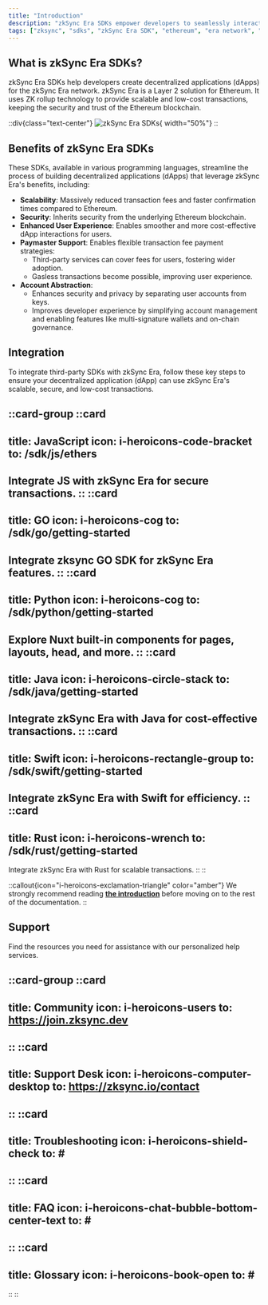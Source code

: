```yaml
---
title: "Introduction"
description: "zkSync Era SDKs empower developers to seamlessly interact with the zkSync Era network."
tags: ["zksync", "sdks", "zkSync Era SDK", "ethereum", "era network", "javascript", "go", "swift", "python", "java", "rust"]
---
```


## What is zkSync Era SDKs?

zkSync Era SDKs help developers create decentralized applications (dApps) for the zkSync Era network. zkSync Era is a
Layer 2 solution for Ethereum. It uses ZK rollup technology to provide scalable and low-cost transactions, keeping the
security and trust of the Ethereum blockchain.

::div{class="text-center"}
![zkSync Era SDKs](/images/sdk/zksync-era-sdks.png){ width="50%"}
::

## Benefits of zkSync Era SDKs

These SDKs, available in various programming languages, streamline the process of building decentralized applications
(dApps) that leverage zkSync Era's benefits, including:

- **Scalability**: Massively reduced transaction fees and faster confirmation times compared to Ethereum.
- **Security**: Inherits security from the underlying Ethereum blockchain.
- **Enhanced User Experience**: Enables smoother and more cost-effective dApp interactions for users.
- **Paymaster Support**: Enables flexible transaction fee payment strategies:
  - Third-party services can cover fees for users, fostering wider adoption.
  - Gasless transactions become possible, improving user experience.
- **Account Abstraction**:
  - Enhances security and privacy by separating user accounts from keys.
  - Improves developer experience by simplifying account management and enabling features like multi-signature wallets
    and on-chain governance.

## Integration

To integrate third-party SDKs with zkSync Era, follow these key steps to ensure your decentralized application (dApp) can
use zkSync Era's scalable, secure, and low-cost transactions.

::card-group
::card
---
title: JavaScript
icon: i-heroicons-code-bracket
to: /sdk/js/ethers
---
Integrate JS with zkSync Era for secure transactions.
::
::card
---
title: GO
icon: i-heroicons-cog
to: /sdk/go/getting-started
---
Integrate zksync GO SDK for zkSync Era features.
::
::card
---
title: Python
icon: i-heroicons-cog
to: /sdk/python/getting-started
---
Explore Nuxt built-in components for pages, layouts, head, and more.
::
::card
---
title: Java
icon: i-heroicons-circle-stack
to: /sdk/java/getting-started
---
Integrate zkSync Era with Java for cost-effective transactions.
::
::card
---
title: Swift
icon: i-heroicons-rectangle-group
to: /sdk/swift/getting-started
---
Integrate zkSync Era with Swift for efficiency.
::
::card
---
title: Rust
icon: i-heroicons-wrench
to: /sdk/rust/getting-started
---
Integrate zkSync Era with Rust for scalable transactions.
::
::

::callout{icon="i-heroicons-exclamation-triangle" color="amber"}
We strongly recommend reading [**the introduction**](/sdk#what-is-zksync-era-sdks) before moving on to the rest of the
documentation.
::

## Support

Find the resources you need for assistance with our personalized help services.

::card-group
::card
---
title: Community
icon: i-heroicons-users
to: https://join.zksync.dev
---
::
::card
---
title: Support Desk
icon: i-heroicons-computer-desktop
to: https://zksync.io/contact
---
::
::card
---
title: Troubleshooting
icon: i-heroicons-shield-check
to: #
---
::
::card
---
title: FAQ
icon: i-heroicons-chat-bubble-bottom-center-text
to: #
---
::
::card
---
title: Glossary
icon: i-heroicons-book-open
to: #
---
::
::
